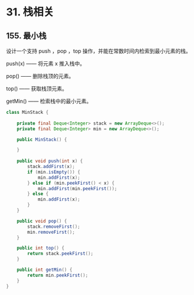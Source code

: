 # 31. 栈相关

## 155. 最小栈

设计一个支持 push ，pop ，top 操作，并能在常数时间内检索到最小元素的栈。

push(x) —— 将元素 x 推入栈中。

pop() —— 删除栈顶的元素。

top() —— 获取栈顶元素。

getMin() —— 检索栈中的最小元素。

```java
class MinStack {
    
    private final Deque<Integer> stack = new ArrayDeque<>();
    private final Deque<Integer> min = new ArrayDeque<>();

    public MinStack() {

    }
    
    public void push(int x) {
        stack.addFirst(x);
        if (min.isEmpty()) {
            min.addFirst(x);
        } else if (min.peekFirst() < x) {
            min.addFirst(min.peekFirst());
        } else {
            min.addFirst(x);
        }
    }

    public void pop() {
        stack.removeFirst();
        min.removeFirst();
    }

    public int top() {
        return stack.peekFirst();
    }

    public int getMin() {
        return min.peekFirst();
    }
}
```
